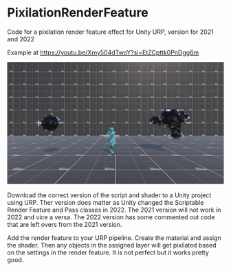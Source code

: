 # PixilationRenderFeature
Code for a pixilation render feature effect for Unity URP, version for 2021 and 2022

Example at https://youtu.be/Xmy504dTwoY?si=EtZCpttk0PnDgg6m

![alt text](https://github.com/FeralPug/PixilationRenderFeature/blob/main/Example/Pixilation_Moment.jpg)

Download the correct version of the script and shader to a Unity project using URP. Ther version does matter as Unity changed the Scriptable Render Feature and Pass classes in 2022. The 2021 version will not work in 2022 and vice a versa. The 2022 version has some commented out code that are left overs from the 2021 version.

Add the render feature to your URP pipeline. Create the material and assign the shader. Then any objects in the assigned layer will get pixilated based on the settings in the render feature. It is not perfect but it works pretty good.
